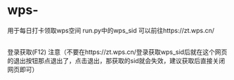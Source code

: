 # wps-
用于每日打卡领取wps空间
run.py中的wps_sid
可以前往https://zt.wps.cn/
##
登录获取(F12)
注意（不要在https://zt.wps.cn/登录获取wps_sid后就在这个网页的退出按钮那点退出了，点击退出，那获取的sid就会失效，建议获取后直接关闭网页即可）

